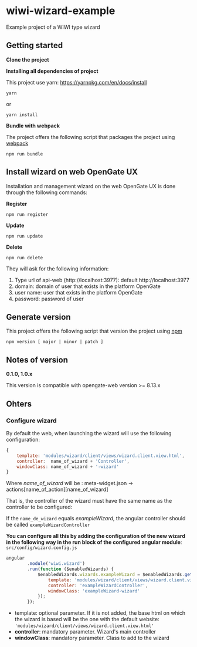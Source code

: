 # wiwi-wizard-example

Example project of a WIWI type wizard

## Getting started

**Clone the project**

**Installing all dependencies of project**

This project use yarn: https://yarnpkg.com/en/docs/install

```
yarn
```

or 

```
yarn install
```

**Bundle with webpack**

The project offers the following script that packages the project using [webpack](https://webpack.js.org/)


```
npm run bundle
```

## Install wizard on web OpenGate UX

Installation and management wizard on the web OpenGate UX is done through the following commands:

**Register**

```
npm run register
```

**Update**

```
npm run update
```

**Delete**

```
npm run delete
```

They will ask for the following information:

1. Type url of api-web (http://localhost:3977): default http://localhost:3977
2. domain: domain of user that exists in the platform OpenGate
3. user name: user that exists in the platform OpenGate
4. password: password of user

## Generate version

This project offers the following script that version the project using [npm](https://docs.npmjs.com/cli/version)

```
npm version [ major | minor | patch ]
```

## Notes of version

**0.1.0, 1.0.x**

This version is compatible with opengate-web version >= 8.13.x

## Ohters

### Configure wizard

By default the web, when launching the wizard will use the following configuration:

``` js
{
    template: 'modules/wizard/client/views/wizard.client.view.html',
    controller:  name_of_wizard + 'Controller',
    windowClass: name_of_wizard + '-wizard'
}
```

Where _name_of_wizard_ will be : meta-widget.json -> actions[name_of_action][name_of_wizard]

That is, the controller of the wizard must have the same name as the controller to be configured:

If the `name_de_wizard` equals _exampleWizard_, the angular controller should be called `exampleWizardController`

**You can configure all this by adding the configuration of the new wizard in the following way in the run block of the configured angular module**: `src/config/wizard.config.js`

``` js
angular
        .module('wiwi.wizard')
        .run(function ($enabledWizards) {
            $enabledWizards.wizards.exampleWizard = $enabledWizards.getCommonConfig({
                template: 'modules/wizard/client/views/wizard.client.view.html',
                controller: 'exampleWizardController',
                windowClass: 'exampleWizard-wizard'
            });
        });
```

- template: optional parameter. If it is not added, the base html on which the wizard is based will be the one with the default website: `'modules/wizard/client/views/wizard.client.view.html'`
- **controller**: mandatory parameter. Wizard's main controller
- **windowClass**: mandatory parameter. Class to add to the wizard